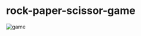 # rock-paper-scissor-game

![game](https://user-images.githubusercontent.com/86809814/177641936-e45d49f3-fe74-4ebe-a07a-6d88ff0e5e6f.PNG)
